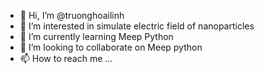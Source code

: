 - 👋 Hi, I’m @truonghoailinh
- 👀 I’m interested in simulate electric field of nanoparticles 
- 🌱 I’m currently learning Meep Python
- 💞️ I’m looking to collaborate on Meep python
- 📫 How to reach me ...

<!---
truonghoailinh47/truonghoailinh47 is a ✨ special ✨ repository because its `README.md` (this file) appears on your GitHub profile.
You can click the Preview link to take a look at your changes.
--->
